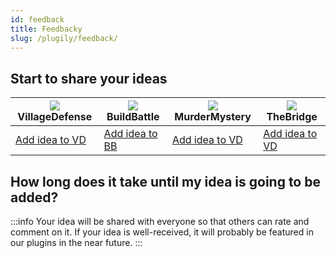 ```yaml
---
id: feedback
title: Feedbacky
slug: /plugily/feedback/
---
```


## Start to share your ideas

| ![](https://wiki.plugily.xyz/img/plugily/VD.png) VillageDefense           | ![](https://wiki.plugily.xyz/img/plugily/BB.png) BuildBattle              | ![](https://wiki.plugily.xyz/img/plugily/MM.png) MurderMystery            | ![](https://wiki.plugily.xyz/img/plugily/TB.png) TheBridge                |
|-------------------------------------------------------------------|-------------------------------------------------------------------|-------------------------------------------------------------------|-------------------------------------------------------------------|
| [Add idea to VD](https://app.feedbacky.net/b/VillageDefense) | [Add idea to BB](https://app.feedbacky.net/b/BuildBattle) | [Add idea to VD](https://app.feedbacky.net/b/MurderMystery) | [Add idea to VD](https://app.feedbacky.net/b/TheBridge) |

## How long does it take until my idea is going to be added?
:::info
Your idea will be shared with everyone so that others can rate and comment on it.
If your idea is well-received, it will probably be featured in our plugins in the near future.
:::
